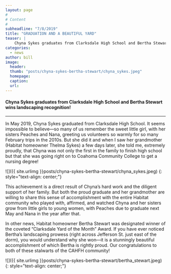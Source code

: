 ```yaml
---
layout: page
#
# Content
#
subheadline: "7/8/2019"
title: "GRADUATION AND A BEAUTIFUL YARD"
teaser: |
    Chyna Sykes graduates from Clarksdale High School and Bertha Stewart wins landscaping recognition!
categories:
  - news
author: bill
image:
  header:
  thumb: "posts/chyna-sykes-bertha-stewart/chyna_sykes.jpeg"
  homepage:
  caption:
  url:
---
```

#### Chyna Sykes graduates from Clarksdale High School and Bertha Stewart wins landscaping recognition!

------

In May 2019, Chyna Sykes graduated from Clarksdale High School.  It seems impossible to believe—so many of us remember the sweet little girl, with her sisters Peaches and Nana, greeting us volunteers so warmly for so many February trips in the 2010s.  But she did it and when I saw her grandmother (Habitat homeowner Thelma Sykes) a few days later, she told me, extremely proudly, that Chyna was not only the first in the family to finish high school but that she was going right on to Coahoma Community College to get a nursing degree!

![]({{ site.urlimg }}posts/chyna-sykes-bertha-stewart/chyna_sykes.jpeg)
{: style="text-align: center;"}

This achievement is a direct result of Chyna’s hard work and the diligent support of her family.  But both the proud graduate and her grandmother are willing to share this sense of accomplishment with the entire Habitat community who played with, affirmed, and watched Chyna and her sisters grow from little girls to young women, with Peaches due to graduate next May and Nana in the year after that.

In other news, Habitat homeowner Bertha Stewart was designated winner of the coveted “Clarksdale Yard of the Month” Award.  If you have ever noticed Bertha’s landscaping prowess (right across Jefferson St. just east of the dorm), you would understand why she won—it is a stunningly beautiful accomplishment of which Bertha is rightly proud.  Our congratulations to both of these stalwarts of the CAHFH community!

![]({{ site.urlimg }}posts/chyna-sykes-bertha-stewart/bertha_stewart.jpeg)
{: style="text-align: center;"}
